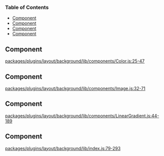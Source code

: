 <!-- Generated by documentation.js. Update this documentation by updating the source code. -->

### Table of Contents

-   [Component][1]
-   [Component][2]
-   [Component][3]
-   [Component][4]

## Component

[packages/plugins/layout/background/lib/components/Color.js:25-47][5]

## Component

[packages/plugins/layout/background/lib/components/Image.js:32-71][6]

## Component

[packages/plugins/layout/background/lib/components/LinearGradient.js:44-189][7]

## Component

[packages/plugins/layout/background/lib/index.js:79-293][8]

[1]: #component

[2]: #component-1

[3]: #component-2

[4]: #component-3

[5]: https://github.com/PeterKottas/editor/blob/306e1ece52f6e4853e83bb83b6e37a9411533bdf/packages/plugins/layout/background/lib/components/Color.js#L25-L47 "Source code on GitHub"

[6]: https://github.com/PeterKottas/editor/blob/306e1ece52f6e4853e83bb83b6e37a9411533bdf/packages/plugins/layout/background/lib/components/Image.js#L32-L71 "Source code on GitHub"

[7]: https://github.com/PeterKottas/editor/blob/306e1ece52f6e4853e83bb83b6e37a9411533bdf/packages/plugins/layout/background/lib/components/LinearGradient.js#L44-L189 "Source code on GitHub"

[8]: https://github.com/PeterKottas/editor/blob/306e1ece52f6e4853e83bb83b6e37a9411533bdf/packages/plugins/layout/background/lib/index.js#L79-L293 "Source code on GitHub"
